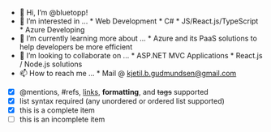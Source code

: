- 👋 Hi, I’m @bluetopp!
- 👀 I’m interested in ...
      * Web Development
      * C#
      * JS/React.js/TypeScript
      * Azure Developing
- 🌱 I’m currently learning more about ... 
      * Azure and its PaaS solutions to help developers be more efficient
- 💞️ I’m looking to collaborate on ...
      * ASP.NET MVC Applications
      * React.js / Node.js solutions
- 📫 How to reach me ...
      * Mail @ kjetil.b.gudmundsen@gmail.com

- [x] @mentions, #refs, [links](), **formatting**, and <del>tags</del> supported
- [x] list syntax required (any unordered or ordered list supported)
- [x] this is a complete item
- [ ] this is an incomplete item

<!---
bluetopp/bluetopp is a ✨ special ✨ repository because its `README.md` (this file) appears on your GitHub profile.
You can click the Preview link to take a look at your changes.
--->
